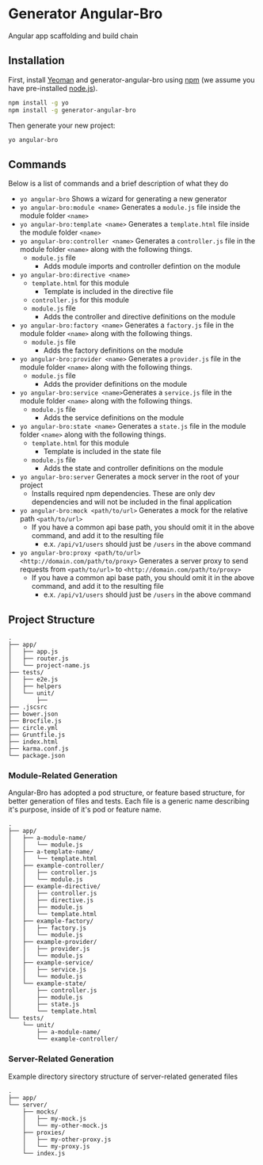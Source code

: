 # Generator Angular-Bro
Angular app scaffolding and build chain

## Installation

First, install [Yeoman](http://yeoman.io) and generator-angular-bro using [npm](https://www.npmjs.com/) (we assume you have pre-installed [node.js](https://nodejs.org/)).

```bash
npm install -g yo
npm install -g generator-angular-bro
```

Then generate your new project:

```bash
yo angular-bro
```

## Commands
Below is a list of commands and a brief description of what they do

- `yo angular-bro` Shows a wizard for generating a new generator
- `yo angular-bro:module <name>` Generates a `module.js` file inside the module folder `<name>`
- `yo angular-bro:template <name>` Generates a `template.html` file inside the module folder `<name>`
- `yo angular-bro:controller <name>` Generates a `controller.js` file in the module folder `<name>` along with the following things.
  - `module.js` file
  	- Adds module imports and controller defintion on the module
- `yo angular-bro:directive <name>`
  - `template.html` for this module
    - Template is included in the directive file
  - `controller.js` for this module
  - `module.js` file
    - Adds the controller and directive definitions on the module
- `yo angular-bro:factory <name>` Generates a `factory.js` file in the module folder `<name>` along with the following things.
  - `module.js` file
    - Adds the factory definitions on the module
- `yo angular-bro:provider <name>` Generates a `provider.js` file in the module folder `<name>` along with the following things.
  - `module.js` file
    - Adds the provider definitions on the module
- `yo angular-bro:service <name>`Generates a `service.js` file in the module folder `<name>` along with the following things.
  - `module.js` file
    - Adds the service definitions on the module
- `yo angular-bro:state <name>` Generates a `state.js` file in the module folder `<name>` along with the following things.
  - `template.html` for this module
    - Template is included in the state file
  - `module.js` file
    - Adds the state and controller definitions on the module
- `yo angular-bro:server` Generates a mock server in the root of your project
  - Installs required npm dependencies. These are only dev dependencies and will not be included in the final application
- `yo angular-bro:mock <path/to/url>` Generates a mock for the relative path `<path/to/url>`
  - If you have a common api base path, you should omit it in the above command, and add it to the resulting file
    - e.x. `/api/v1/users` should just be `/users` in the above command
- `yo angular-bro:proxy <path/to/url> <http://domain.com/path/to/proxy>` Generates a server proxy to send requests from `<path/to/url>` to `<http://domain.com/path/to/proxy>`
  - If you have a common api base path, you should omit it in the above command, and add it to the resulting file
    - e.x. `/api/v1/users` should just be `/users` in the above command


## Project Structure

```
.
├── app/
│   ├── app.js
│   ├── router.js
│   └── project-name.js
├── tests/
│   ├── e2e.js
│   ├── helpers
│   └── unit/
│       ├──
├── .jscsrc
├── bower.json
├── Brocfile.js
├── circle.yml
├── Gruntfile.js
├── index.html
├── karma.conf.js
└── package.json
```

### Module-Related Generation
Angular-Bro has adopted a pod structure, or feature based structure, for better generation of files and tests.
Each file is a generic name describing it's purpose, inside of it's pod or feature name.

```
.
├── app/
│   ├── a-module-name/
│   │   └── module.js
│   ├── a-template-name/
│   │   └── template.html
│   ├── example-controller/
│   │   ├── controller.js
│   │   └── module.js
│   ├── example-directive/
│   │   ├── controller.js
│   │   ├── directive.js
│   │   ├── module.js
│   │   └── template.html
│   ├── example-factory/
│   │   ├── factory.js
│   │   └── module.js
│   ├── example-provider/
│   │   ├── provider.js
│   │   └── module.js
│   ├── example-service/
│   │   ├── service.js
│   │   └── module.js
│   └── example-state/
│       ├── controller.js
│       ├── module.js
│       ├── state.js
│       └── template.html
└── tests/
    └── unit/
        ├── a-module-name/
        └── example-controller/

```

### Server-Related Generation
Example directory sirectory structure of server-related generated files

```
.
├── app/
└── server/
    ├── mocks/
    │   ├── my-mock.js
    │   └── my-other-mock.js
    ├── proxies/
    │   ├── my-other-proxy.js
    │   └── my-proxy.js
    └── index.js
```

